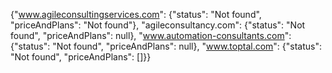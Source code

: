 {"www.agileconsultingservices.com": {"status": "Not found", "priceAndPlans": "Not found"}, "agileconsultancy.com": {"status": "Not found", "priceAndPlans": null}, "www.automation-consultants.com": {"status": "Not found", "priceAndPlans": null}, "www.toptal.com": {"status": "Not found", "priceAndPlans": []}}